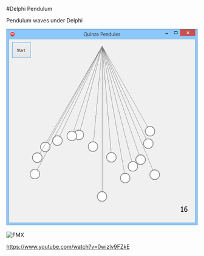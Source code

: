 #Delphi Pendulum

Pendulum waves under Delphi

![VCL](VCL.png)

![FMX](FMX.gif)

https://www.youtube.com/watch?v=0wizlv9FZkE
